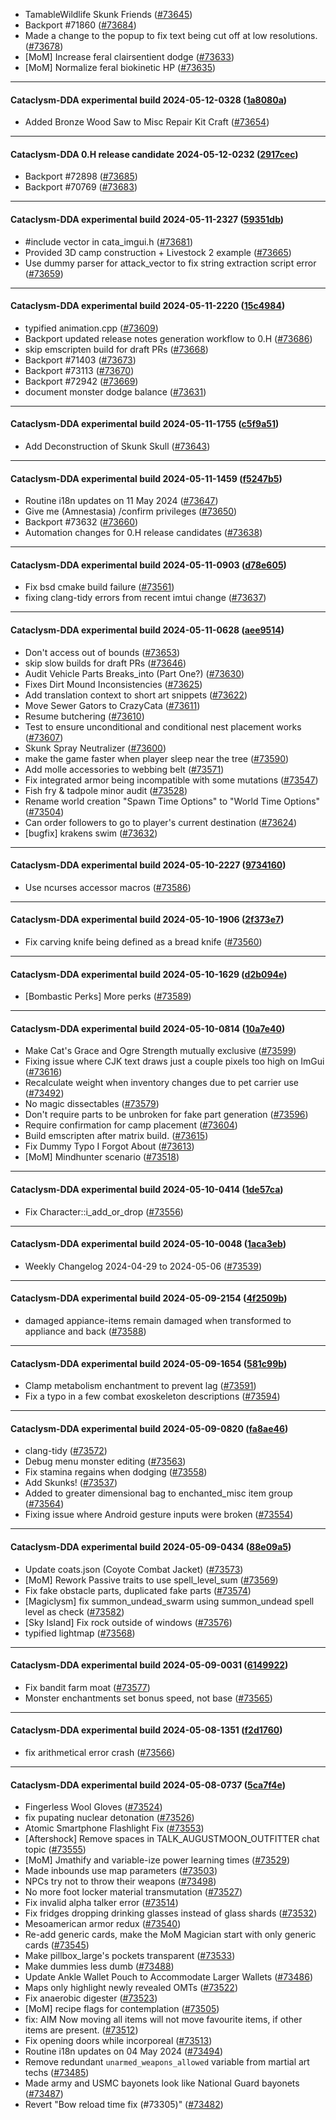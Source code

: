 * TamableWildlife Skunk Friends ([#73645](https://github.com/CleverRaven/Cataclysm-DDA/pull/73645))
* Backport #71860 ([#73684](https://github.com/CleverRaven/Cataclysm-DDA/pull/73684))
* Made a change to the popup to fix text being cut off at low resolutions. ([#73678](https://github.com/CleverRaven/Cataclysm-DDA/pull/73678))
* [MoM] Increase feral clairsentient dodge ([#73633](https://github.com/CleverRaven/Cataclysm-DDA/pull/73633))
* [MoM] Normalize feral biokinetic HP ([#73635](https://github.com/CleverRaven/Cataclysm-DDA/pull/73635))

---

#### Cataclysm-DDA experimental build 2024-05-12-0328 ([1a8080a](https://github.com/CleverRaven/Cataclysm-DDA/releases/tag/cdda-experimental-2024-05-12-0328))

* Added Bronze Wood Saw to Misc Repair Kit Craft ([#73654](https://github.com/CleverRaven/Cataclysm-DDA/pull/73654))

---

#### Cataclysm-DDA 0.H release candidate 2024-05-12-0232 ([2917cec](https://github.com/CleverRaven/Cataclysm-DDA/releases/tag/cdda-0.H-2024-05-12-0232))

* Backport #72898 ([#73685](https://github.com/CleverRaven/Cataclysm-DDA/pull/73685))
* Backport #70769 ([#73683](https://github.com/CleverRaven/Cataclysm-DDA/pull/73683))

---

#### Cataclysm-DDA experimental build 2024-05-11-2327 ([59351db](https://github.com/CleverRaven/Cataclysm-DDA/releases/tag/cdda-experimental-2024-05-11-2327))

* #include vector in cata_imgui.h ([#73681](https://github.com/CleverRaven/Cataclysm-DDA/pull/73681))
* Provided 3D camp construction + Livestock 2 example ([#73665](https://github.com/CleverRaven/Cataclysm-DDA/pull/73665))
* Use dummy parser for attack_vector to fix string extraction script error ([#73659](https://github.com/CleverRaven/Cataclysm-DDA/pull/73659))

---

#### Cataclysm-DDA experimental build 2024-05-11-2220 ([15c4984](https://github.com/CleverRaven/Cataclysm-DDA/releases/tag/cdda-experimental-2024-05-11-2220))

* typified animation.cpp ([#73609](https://github.com/CleverRaven/Cataclysm-DDA/pull/73609))
* Backport updated release notes generation workflow to 0.H ([#73686](https://github.com/CleverRaven/Cataclysm-DDA/pull/73686))
* skip emscripten build for draft PRs ([#73668](https://github.com/CleverRaven/Cataclysm-DDA/pull/73668))
* Backport #71403 ([#73673](https://github.com/CleverRaven/Cataclysm-DDA/pull/73673))
* Backport #73113 ([#73670](https://github.com/CleverRaven/Cataclysm-DDA/pull/73670))
* Backport #72942 ([#73669](https://github.com/CleverRaven/Cataclysm-DDA/pull/73669))
* document monster dodge balance ([#73631](https://github.com/CleverRaven/Cataclysm-DDA/pull/73631))

---

#### Cataclysm-DDA experimental build 2024-05-11-1755 ([c5f9a51](https://github.com/CleverRaven/Cataclysm-DDA/releases/tag/cdda-experimental-2024-05-11-1755))

* Add Deconstruction of Skunk Skull ([#73643](https://github.com/CleverRaven/Cataclysm-DDA/pull/73643))

---

#### Cataclysm-DDA experimental build 2024-05-11-1459 ([f5247b5](https://github.com/CleverRaven/Cataclysm-DDA/releases/tag/cdda-experimental-2024-05-11-1459))

* Routine i18n updates on 11 May 2024 ([#73647](https://github.com/CleverRaven/Cataclysm-DDA/pull/73647))
* Give me (Amnestasia) /confirm privileges ([#73650](https://github.com/CleverRaven/Cataclysm-DDA/pull/73650))
* Backport #73632 ([#73660](https://github.com/CleverRaven/Cataclysm-DDA/pull/73660))
* Automation changes for 0.H release candidates ([#73638](https://github.com/CleverRaven/Cataclysm-DDA/pull/73638))

---

#### Cataclysm-DDA experimental build 2024-05-11-0903 ([d78e605](https://github.com/CleverRaven/Cataclysm-DDA/releases/tag/cdda-experimental-2024-05-11-0903))

* Fix bsd cmake build failure ([#73561](https://github.com/CleverRaven/Cataclysm-DDA/pull/73561))
* fixing clang-tidy errors from recent imtui change ([#73637](https://github.com/CleverRaven/Cataclysm-DDA/pull/73637))

---

#### Cataclysm-DDA experimental build 2024-05-11-0628 ([aee9514](https://github.com/CleverRaven/Cataclysm-DDA/releases/tag/cdda-experimental-2024-05-11-0628))

* Don't access out of bounds ([#73653](https://github.com/CleverRaven/Cataclysm-DDA/pull/73653))
* skip slow builds for draft PRs ([#73646](https://github.com/CleverRaven/Cataclysm-DDA/pull/73646))
* Audit Vehicle Parts Breaks_into (Part One?) ([#73630](https://github.com/CleverRaven/Cataclysm-DDA/pull/73630))
* Fixes Dirt Mound Inconsistencies ([#73625](https://github.com/CleverRaven/Cataclysm-DDA/pull/73625))
* Add translation context to short art snippets ([#73622](https://github.com/CleverRaven/Cataclysm-DDA/pull/73622))
* Move Sewer Gators to CrazyCata ([#73611](https://github.com/CleverRaven/Cataclysm-DDA/pull/73611))
* Resume butchering ([#73610](https://github.com/CleverRaven/Cataclysm-DDA/pull/73610))
* Test to ensure unconditional and conditional nest placement works ([#73607](https://github.com/CleverRaven/Cataclysm-DDA/pull/73607))
* Skunk Spray Neutralizer ([#73600](https://github.com/CleverRaven/Cataclysm-DDA/pull/73600))
* make the game faster when player sleep near the tree ([#73590](https://github.com/CleverRaven/Cataclysm-DDA/pull/73590))
* Add molle accessories to webbing belt ([#73571](https://github.com/CleverRaven/Cataclysm-DDA/pull/73571))
* Fix integrated armor being incompatible with some mutations ([#73547](https://github.com/CleverRaven/Cataclysm-DDA/pull/73547))
* Fish fry & tadpole minor audit ([#73528](https://github.com/CleverRaven/Cataclysm-DDA/pull/73528))
* Rename world creation "Spawn Time Options" to "World Time Options" ([#73504](https://github.com/CleverRaven/Cataclysm-DDA/pull/73504))
* Can order followers to go to player's current destination ([#73624](https://github.com/CleverRaven/Cataclysm-DDA/pull/73624))
* [bugfix] krakens swim ([#73632](https://github.com/CleverRaven/Cataclysm-DDA/pull/73632))

---

#### Cataclysm-DDA experimental build 2024-05-10-2227 ([9734160](https://github.com/CleverRaven/Cataclysm-DDA/releases/tag/cdda-experimental-2024-05-10-2227))

* Use ncurses accessor macros ([#73586](https://github.com/CleverRaven/Cataclysm-DDA/pull/73586))

---

#### Cataclysm-DDA experimental build 2024-05-10-1906 ([2f373e7](https://github.com/CleverRaven/Cataclysm-DDA/releases/tag/cdda-experimental-2024-05-10-1906))

* Fix carving knife being defined as a bread knife ([#73560](https://github.com/CleverRaven/Cataclysm-DDA/pull/73560))

---

#### Cataclysm-DDA experimental build 2024-05-10-1629 ([d2b094e](https://github.com/CleverRaven/Cataclysm-DDA/releases/tag/cdda-experimental-2024-05-10-1629))

* [Bombastic Perks] More perks ([#73589](https://github.com/CleverRaven/Cataclysm-DDA/pull/73589))

---

#### Cataclysm-DDA experimental build 2024-05-10-0814 ([10a7e40](https://github.com/CleverRaven/Cataclysm-DDA/releases/tag/cdda-experimental-2024-05-10-0814))

* Make Cat's Grace and Ogre Strength mutually exclusive ([#73599](https://github.com/CleverRaven/Cataclysm-DDA/pull/73599))
* Fixing issue where CJK text draws just a couple pixels too high on ImGui ([#73616](https://github.com/CleverRaven/Cataclysm-DDA/pull/73616))
* Recalculate weight when inventory changes due to pet carrier use ([#73492](https://github.com/CleverRaven/Cataclysm-DDA/pull/73492))
* No magic dissectables ([#73579](https://github.com/CleverRaven/Cataclysm-DDA/pull/73579))
* Don't require parts to be unbroken for fake part generation ([#73596](https://github.com/CleverRaven/Cataclysm-DDA/pull/73596))
* Require confirmation for camp placement ([#73604](https://github.com/CleverRaven/Cataclysm-DDA/pull/73604))
* Build emscripten after matrix build. ([#73615](https://github.com/CleverRaven/Cataclysm-DDA/pull/73615))
* Fix Dummy Typo I Forgot About ([#73613](https://github.com/CleverRaven/Cataclysm-DDA/pull/73613))
* [MoM] Mindhunter scenario ([#73518](https://github.com/CleverRaven/Cataclysm-DDA/pull/73518))

---

#### Cataclysm-DDA experimental build 2024-05-10-0414 ([1de57ca](https://github.com/CleverRaven/Cataclysm-DDA/releases/tag/cdda-experimental-2024-05-10-0414))

* Fix Character::i_add_or_drop ([#73556](https://github.com/CleverRaven/Cataclysm-DDA/pull/73556))

---

#### Cataclysm-DDA experimental build 2024-05-10-0048 ([1aca3eb](https://github.com/CleverRaven/Cataclysm-DDA/releases/tag/cdda-experimental-2024-05-10-0048))

* Weekly Changelog 2024-04-29 to 2024-05-06 ([#73539](https://github.com/CleverRaven/Cataclysm-DDA/pull/73539))

---

#### Cataclysm-DDA experimental build 2024-05-09-2154 ([4f2509b](https://github.com/CleverRaven/Cataclysm-DDA/releases/tag/cdda-experimental-2024-05-09-2154))

* damaged appiance-items remain damaged when transformed to appliance and back ([#73588](https://github.com/CleverRaven/Cataclysm-DDA/pull/73588))

---

#### Cataclysm-DDA experimental build 2024-05-09-1654 ([581c99b](https://github.com/CleverRaven/Cataclysm-DDA/releases/tag/cdda-experimental-2024-05-09-1654))

* Clamp metabolism enchantment to prevent lag ([#73591](https://github.com/CleverRaven/Cataclysm-DDA/pull/73591))
* Fix a typo in a few combat exoskeleton descriptions ([#73594](https://github.com/CleverRaven/Cataclysm-DDA/pull/73594))

---

#### Cataclysm-DDA experimental build 2024-05-09-0820 ([fa8ae46](https://github.com/CleverRaven/Cataclysm-DDA/releases/tag/cdda-experimental-2024-05-09-0820))

* clang-tidy ([#73572](https://github.com/CleverRaven/Cataclysm-DDA/pull/73572))
* Debug menu monster editing ([#73563](https://github.com/CleverRaven/Cataclysm-DDA/pull/73563))
* Fix stamina regains when dodging ([#73558](https://github.com/CleverRaven/Cataclysm-DDA/pull/73558))
* Add Skunks! ([#73537](https://github.com/CleverRaven/Cataclysm-DDA/pull/73537))
* Added to greater dimensional bag to enchanted_misc item group ([#73564](https://github.com/CleverRaven/Cataclysm-DDA/pull/73564))
* Fixing issue where Android gesture inputs were broken ([#73554](https://github.com/CleverRaven/Cataclysm-DDA/pull/73554))

---

#### Cataclysm-DDA experimental build 2024-05-09-0434 ([88e09a5](https://github.com/CleverRaven/Cataclysm-DDA/releases/tag/cdda-experimental-2024-05-09-0434))

* Update coats.json (Coyote Combat Jacket) ([#73573](https://github.com/CleverRaven/Cataclysm-DDA/pull/73573))
* [MoM] Rework Passive traits to use spell_level_sum ([#73569](https://github.com/CleverRaven/Cataclysm-DDA/pull/73569))
* Fix fake obstacle parts, duplicated fake parts ([#73574](https://github.com/CleverRaven/Cataclysm-DDA/pull/73574))
* [Magiclysm] fix summon_undead_swarm using summon_undead spell level as check ([#73582](https://github.com/CleverRaven/Cataclysm-DDA/pull/73582))
* [Sky Island] Fix rock outside of windows ([#73576](https://github.com/CleverRaven/Cataclysm-DDA/pull/73576))
* typified lightmap ([#73568](https://github.com/CleverRaven/Cataclysm-DDA/pull/73568))

---

#### Cataclysm-DDA experimental build 2024-05-09-0031 ([6149922](https://github.com/CleverRaven/Cataclysm-DDA/releases/tag/cdda-experimental-2024-05-09-0031))

* Fix bandit farm moat ([#73577](https://github.com/CleverRaven/Cataclysm-DDA/pull/73577))
* Monster enchantments set bonus speed, not base ([#73565](https://github.com/CleverRaven/Cataclysm-DDA/pull/73565))

---

#### Cataclysm-DDA experimental build 2024-05-08-1351 ([f2d1760](https://github.com/CleverRaven/Cataclysm-DDA/releases/tag/cdda-experimental-2024-05-08-1351))

* fix arithmetical error crash ([#73566](https://github.com/CleverRaven/Cataclysm-DDA/pull/73566))

---

#### Cataclysm-DDA experimental build 2024-05-08-0737 ([5ca7f4e](https://github.com/CleverRaven/Cataclysm-DDA/releases/tag/cdda-experimental-2024-05-08-0737))

* Fingerless Wool Gloves ([#73524](https://github.com/CleverRaven/Cataclysm-DDA/pull/73524))
* fix pupating nuclear detonation ([#73526](https://github.com/CleverRaven/Cataclysm-DDA/pull/73526))
* Atomic Smartphone Flashlight Fix ([#73553](https://github.com/CleverRaven/Cataclysm-DDA/pull/73553))
* [Aftershock] Remove spaces in TALK_AUGUSTMOON_OUTFITTER chat topic ([#73555](https://github.com/CleverRaven/Cataclysm-DDA/pull/73555))
* [MoM] Jmathify and variable-ize power learning times ([#73529](https://github.com/CleverRaven/Cataclysm-DDA/pull/73529))
* Made inbounds use map parameters ([#73503](https://github.com/CleverRaven/Cataclysm-DDA/pull/73503))
* NPCs try not to throw their weapons  ([#73498](https://github.com/CleverRaven/Cataclysm-DDA/pull/73498))
* No more foot locker material transmutation ([#73527](https://github.com/CleverRaven/Cataclysm-DDA/pull/73527))
* Fix invalid alpha talker error ([#73514](https://github.com/CleverRaven/Cataclysm-DDA/pull/73514))
* Fix fridges dropping drinking glasses instead of glass shards ([#73532](https://github.com/CleverRaven/Cataclysm-DDA/pull/73532))
* Mesoamerican armor redux ([#73540](https://github.com/CleverRaven/Cataclysm-DDA/pull/73540))
* Re-add generic cards, make the MoM Magician start with only generic cards ([#73545](https://github.com/CleverRaven/Cataclysm-DDA/pull/73545))
* Make pillbox_large's pockets transparent ([#73533](https://github.com/CleverRaven/Cataclysm-DDA/pull/73533))
* Make dummies less dumb ([#73488](https://github.com/CleverRaven/Cataclysm-DDA/pull/73488))
* Update Ankle Wallet Pouch to Accommodate Larger Wallets ([#73486](https://github.com/CleverRaven/Cataclysm-DDA/pull/73486))
* Maps only highlight newly revealed OMTs ([#73522](https://github.com/CleverRaven/Cataclysm-DDA/pull/73522))
* Fix anaerobic digester ([#73523](https://github.com/CleverRaven/Cataclysm-DDA/pull/73523))
* [MoM] recipe flags for contemplation ([#73505](https://github.com/CleverRaven/Cataclysm-DDA/pull/73505))
* fix: AIM Now moving all items will not move favourite items, if other items are present. ([#73512](https://github.com/CleverRaven/Cataclysm-DDA/pull/73512))
* Fix opening doors while incorporeal ([#73513](https://github.com/CleverRaven/Cataclysm-DDA/pull/73513))
* Routine i18n updates on 04 May 2024 ([#73494](https://github.com/CleverRaven/Cataclysm-DDA/pull/73494))
* Remove redundant `unarmed_weapons_allowed` variable from martial art techs ([#73485](https://github.com/CleverRaven/Cataclysm-DDA/pull/73485))
* Made army and USMC bayonets look like National Guard bayonets ([#73487](https://github.com/CleverRaven/Cataclysm-DDA/pull/73487))
* Revert "Bow reload time fix (#73305)" ([#73482](https://github.com/CleverRaven/Cataclysm-DDA/pull/73482))
